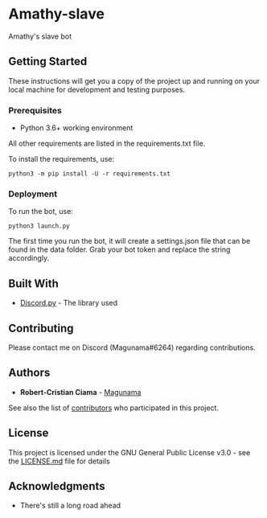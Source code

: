# Amathy-slave

Amathy's slave bot

## Getting Started

These instructions will get you a copy of the project up and running on your local machine for development and testing purposes. 

### Prerequisites

* Python 3.6+ working environment

All other requirements are listed in the requirements.txt file.

To install the requirements, use:
```
python3 -m pip install -U -r requirements.txt
```

### Deployment
 
To run the bot, use:

```
python3 launch.py
```

The first time you run the bot, it will create a settings.json file that can be found in the data folder.
Grab your bot token and replace the string accordingly.

## Built With

* [Discord.py](https://github.com/Rapptz/discord.py) - The library used

## Contributing

Please contact me on Discord (Magunama#6264) regarding contributions.

## Authors

* **Robert-Cristian Ciama** - [Magunama](https://github.com/Magunama)

See also the list of [contributors](https://github.com/your/project/contributors) who participated in this project.

## License

This project is licensed under the GNU General Public License v3.0 - see the [LICENSE.md](LICENSE.md) file for details

## Acknowledgments

* There's still a long road ahead
